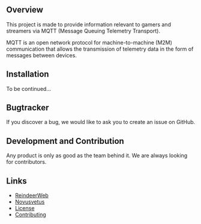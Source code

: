 ## Overview

This project is made to provide information relevant to gamers and streamers via MQTT (Message Queuing Telemetry Transport).

MQTT is an open network protocol for machine-to-machine (M2M) communication that allows the transmission of telemetry data in the form of messages between devices.

## Installation ##

To be continued...

## Bugtracker ##

If you discover a bug, we would like to ask you to create an issue on GitHub.

## Development and Contribution ##

Any product is only as good as the team behind it. We are always looking for contributors.

## Links ##

* [ReindeerWeb](https://www.reindeer-web.de)
* [Novusvetus](https://www.novusvetus.de)
* [License](./LICENSE)
* [Contributing](./CONTRIBUTING.md)
